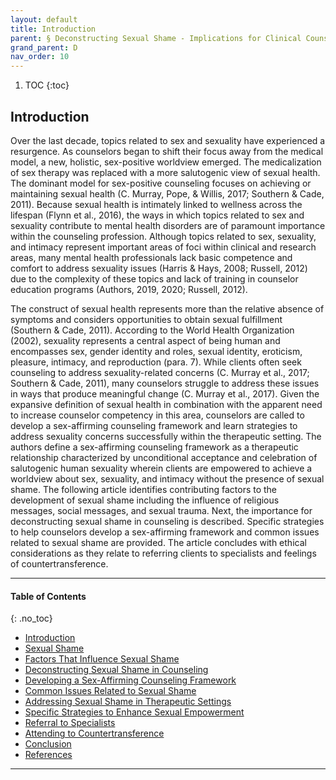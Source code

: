 ```yaml
---
layout: default
title: Introduction
parent: § Deconstructing Sexual Shame - Implications for Clinical Counselors and Counselor Educators  
grand_parent: D 
nav_order: 10 
---
```

<style>
.dont-break-out {
  /* These are technically the same, but use both */
  overflow-wrap: break-word;
  word-wrap: break-word;

     -ms-word-break: break-all;
  /* This is the dangerous one in WebKit, as it breaks things wherever */
  word-break: break-all;
  /* Instead use this non-standard one: */
  word-break: break-word;
}

.youtube-container {
    position: relative;
    width: 100%;
    height: 0;
    padding-bottom: 56.25%;
}
.youtube-video {
    position: absolute;
    top: 0;
    left: 0;
    width: 100%;
    height: 100%;
}

</style>

<div class="dont-break-out" markdown="1">

1. TOC
{:toc}

## Introduction
Over the last decade, topics related to sex and sexuality have experienced a resurgence. As counselors began to shift their focus away from the medical model, a new, holistic, sex-positive worldview emerged. The medicalization of sex therapy was replaced with a more salutogenic view of sexual health. The dominant model for sex-positive counseling focuses on achieving or maintaining sexual health (C. Murray, Pope, & Willis, 2017; Southern & Cade, 2011). Because sexual health is intimately linked to wellness across the lifespan (Flynn et al., 2016), the ways in which topics related to sex and sexuality contribute to mental health disorders are of paramount importance within the counseling profession. Although topics related to sex, sexuality, and intimacy represent important areas of foci within clinical and research areas, many mental health professionals lack basic competence and comfort to address sexuality issues (Harris & Hays, 2008; Russell, 2012) due to the complexity of these topics and lack of training in counselor education programs (Authors, 2019, 2020; Russell, 2012).

The construct of sexual health represents more than the relative absence of symptoms and considers opportunities to obtain sexual fulfillment (Southern & Cade, 2011). According to the World Health Organization (2002), sexuality represents a central aspect of being human and encompasses sex, gender identity and roles, sexual identity, eroticism, pleasure, intimacy, and reproduction (para. 7). While clients often seek counseling to address sexuality-related concerns (C. Murray et al., 2017; Southern & Cade, 2011), many counselors struggle to address these issues in ways that produce meaningful change (C. Murray et al., 2017). Given the expansive definition of sexual health in combination with the apparent need to increase counselor competency in this area, counselors are called to develop a sex-affirming counseling framework and learn strategies to address sexuality concerns successfully within the therapeutic setting. The authors define a sex-affirming counseling framework as a therapeutic relationship characterized by unconditional acceptance and celebration of salutogenic human sexuality wherein clients are empowered to achieve a worldview about sex, sexuality, and intimacy without the presence of sexual shame. The following article identifies contributing factors to the development of sexual shame including the influence of religious messages, social messages, and sexual trauma. Next, the importance for deconstructing sexual shame in counseling is described. Specific strategies to help counselors develop a sex-affirming framework and common issues related to sexual shame are provided. The article concludes with ethical considerations as they relate to referring clients to specialists and feelings of countertransference.

***

#### Table of Contents
{: .no_toc}


<ul><li> <a href="/docs/D/Deconstructing-Sexual-Shame-Implications-for-Clinical-Counselors-and-Counselor-Educators-1/">Introduction</a></li><li> <a href="/docs/D/Deconstructing-Sexual-Shame-Implications-for-Clinical-Counselors-and-Counselor-Educators-2/">Sexual Shame</a></li><li> <a href="/docs/D/Deconstructing-Sexual-Shame-Implications-for-Clinical-Counselors-and-Counselor-Educators-3/">Factors That Influence Sexual Shame</a></li><li> <a href="/docs/D/Deconstructing-Sexual-Shame-Implications-for-Clinical-Counselors-and-Counselor-Educators-4/">Deconstructing Sexual Shame in Counseling</a></li><li> <a href="/docs/D/Deconstructing-Sexual-Shame-Implications-for-Clinical-Counselors-and-Counselor-Educators-5/">Developing a Sex-Affirming Counseling Framework</a></li><li> <a href="/docs/D/Deconstructing-Sexual-Shame-Implications-for-Clinical-Counselors-and-Counselor-Educators-6/">Common Issues Related to Sexual Shame</a></li><li> <a href="/docs/D/Deconstructing-Sexual-Shame-Implications-for-Clinical-Counselors-and-Counselor-Educators-7/">Addressing Sexual Shame in Therapeutic Settings</a></li><li> <a href="/docs/D/Deconstructing-Sexual-Shame-Implications-for-Clinical-Counselors-and-Counselor-Educators-8/">Specific Strategies to Enhance Sexual Empowerment</a></li><li> <a href="/docs/D/Deconstructing-Sexual-Shame-Implications-for-Clinical-Counselors-and-Counselor-Educators-9/">Referral to Specialists</a></li><li> <a href="/docs/D/Deconstructing-Sexual-Shame-Implications-for-Clinical-Counselors-and-Counselor-Educators-10/">Attending to Countertransference</a></li><li> <a href="/docs/D/Deconstructing-Sexual-Shame-Implications-for-Clinical-Counselors-and-Counselor-Educators-11/">Conclusion</a></li><li> <a href="/docs/D/Deconstructing-Sexual-Shame-Implications-for-Clinical-Counselors-and-Counselor-Educators-12/">References</a></li></ul>

***

</div>
